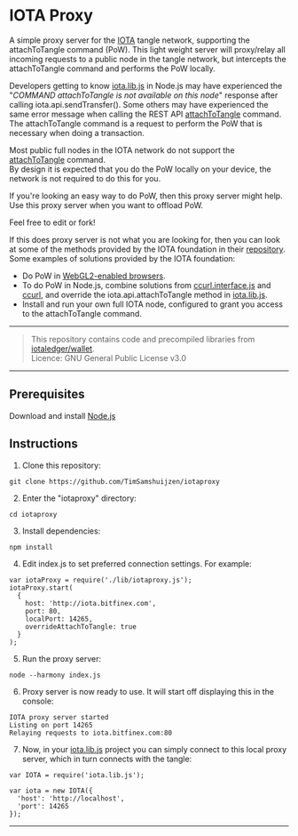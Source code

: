 
# IOTA Proxy

A simple proxy server for the [IOTA](https://iota.org) tangle network, supporting the attachToTangle command (PoW).
This light weight server will proxy/relay all incoming requests to a public node in the tangle network, but intercepts the attachToTangle command and performs the PoW locally.

Developers getting to know [iota.lib.js](https://github.com/iotaledger/iota.lib.js) in Node.js may have experienced the
"_COMMAND attachToTangle is not available on this node_" response after calling iota.api.sendTransfer().
Some others may have experienced the same error message when calling the REST API [attachToTangle](https://iota.readme.io/docs/attachtotangle) command.
The attachToTangle command is a request to perform the PoW that is necessary when doing a transaction.  
  
Most public full nodes in the IOTA network do not support the [attachToTangle](https://iota.readme.io/docs/attachtotangle) command.  
By design it is expected that you do the PoW locally on your device, the network is not required to do this for you.  

If you're looking an easy way to do PoW, then this proxy server might help.  
Use this proxy server when you want to offload PoW.  

Feel free to edit or fork!  

If this does proxy server is not what you are looking for, then you can look at some of the methods provided by the IOTA foundation in their [repository](https://github.com/iotaledger).  
Some examples of solutions provided by the IOTA foundation:  

* Do PoW in [WebGL2-enabled browsers](https://github.com/iotaledger/curl.lib.js).
* To do PoW in Node.js, combine solutions from [ccurl.interface.js](https://github.com/iotaledger/ccurl.interface.js)
and [ccurl](https://github.com/iotaledger/ccurl.git), and override the iota.api.attachToTangle method in
[iota.lib.js](https://github.com/iotaledger/iota.lib.js).
* Install and run your own full IOTA node, configured to grant you access to the attachToTangle command.  

---

> This repository contains code and precompiled libraries from [iotaledger/wallet](https://github.com/iotaledger/wallet).  
> Licence: GNU General Public License v3.0
  
---

## Prerequisites

  Download and install [Node.js](https://nodejs.org/en/download/)


## Instructions

1. Clone this repository:

  ```
  git clone https://github.com/TimSamshuijzen/iotaproxy
  ```

2. Enter the "iotaproxy" directory:

  ```
  cd iotaproxy
  ```

3. Install dependencies:

  ```
  npm install
  ```

4. Edit index.js to set preferred connection settings. For example:

  ```
  var iotaProxy = require('./lib/iotaproxy.js');
  iotaProxy.start(
    {
      host: 'http://iota.bitfinex.com', 
      port: 80, 
      localPort: 14265,
      overrideAttachToTangle: true
    }
  );
  ```

5. Run the proxy server:

  ```
  node --harmony index.js
  ```

6. Proxy server is now ready to use. It will start off displaying this in the console:

  ```
  IOTA proxy server started
  Listing on port 14265
  Relaying requests to iota.bitfinex.com:80  
  ```

7. Now, in your [iota.lib.js](https://github.com/iotaledger/iota.lib.js) project you can simply connect to this local proxy server, which in turn connects with the tangle:

  ```
  var IOTA = require('iota.lib.js');

  var iota = new IOTA({
    'host': 'http://localhost',
    'port': 14265
  });
  ```
  

  
---

